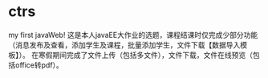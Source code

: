 # ctrs
my first javaWeb!
这是本人javaEE大作业的选题，课程结课时仅完成少部分功能（消息发布及查看，添加学生及课程，批量添加学生，文件下载【数据导入模板】）。
在寒假期间完成了文件上传（包括多文件），文件下载，文件在线预览（包括office转pdf）。
